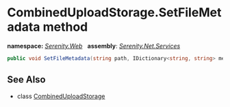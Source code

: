 # CombinedUploadStorage.SetFileMetadata method
**namespace:** *[Serenity.Web](../../README.md#serenity.web-namespace)*   **assembly**: *[Serenity.Net.Services](../../README.md)*

```csharp
public void SetFileMetadata(string path, IDictionary<string, string> metadata, bool overwriteAll)
```

## See Also

* class [CombinedUploadStorage](../CombinedUploadStorage.md)